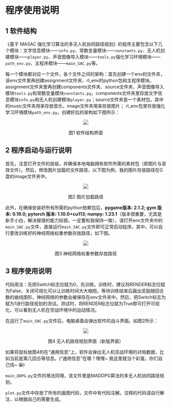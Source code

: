 # 程序使用说明

## 1 软件结构
《基于 MASAC 强化学习算法的多无人机协同路径规划》的程序主要包含以下几个模块：文字信息模块——`info.py`、常数变量模块——`constants.py`、无人机创建模块——`player.py`、声音图像导入模块——`tools.py`强化学习环境模块——`path_env.py`、主程序模块——`main_SAC.py`等。

每一个模块都对应一个文件，各个文件之间的架构：首先创建一个env的文件夹，该env文件里再创建assignment文件夹、rl_env的python包和主程序模块。assignment文件夹里再创建components文件夹、source文件夹、声音图像导入模块`tools.py`和常数变量模块`constants.py`。components文件夹里存放文字信息模块`info.py`和无人机创建模块`player.py`；source文件夹是一个素材包，其中的music文件夹用来存放音乐，image文件夹用来存放图片； rl_env包里存放强化学习环境模块`path_env.py`。创建好后的架构如下图所示：
<div align=center>
<img src="https://github.com/user-attachments/assets/091ed2b4-6aa8-4fe9-931d-69a4d1860f78">

图1 软件结构界面
</div>

## 2 程序启动与运行说明

首先，注意打开文件的层级，并确保本地电脑拥有软件所需的素材包（即图片与音效文件）。然后，修改图片加载的文件路径，以下图为例，我的图片存放路径在G盘的image文件夹中。
<div align=center>
<img src="https://github.com/user-attachments/assets/6fa081c3-7b7e-4fe8-875b-d2b5b8090401">
  
 图2 图片加载路径
</div>

此外，在确保安装好所有所需的python依赖包后，**pygame版本: 2.1.2; gym 版本: 0.19.0; pytorch 版本: 1.10.0+cu113; numpy: 1.23.1**（版本很重要，尤其是新手小白，解决报错的能力较弱，一定要和我保持一致），请打开env文件夹中的`main_SAC.py`文件，直接运行`main_SAC.py`文件即可正常启动程序。其中，可以自行更改训练好的神经网络权重参数存放路径，如下图。
<div align=center>
<img src="https://github.com/user-attachments/assets/842948c6-99cb-451c-aa17-6ba103d01c98">
 
 图3 神经网络权重参数存放路径
</div>

## 3 程序使用说明

代码用法：先把Switch标志位赋为0，先训练。训练时，建议将RENDER标志位赋为False，关闭可视化可以让训练时间大大缩短。等待训练结束后画出奖励随回合数的曲线图形，神经网络的参数会被保存在env文件夹中。然后，把Switch标志为赋为1进行路径规划的测试。测试时，将RENDER标志位赋为True即可打开可视化，可以看到无人机在空战环境中的运动情况。

在运行了`main_SAC.py`文件后，电脑桌面会弹出软件的战斗界面。如图2所示：
<div align=center>
<img src="https://github.com/user-attachments/assets/70a47de1-0ea8-46b3-9884-94f22e8abeda">

 图4 无人机路径规划界面（新版界面）
</div>

如果将鼠标放图4的在“通用信息”上，软件会弹出无人机空战环境的对局数据，比如当前是第几回合等信息。(“通用信息”在哪？嘿嘿~ 我这里就当个彩蛋，你们自己找~ :grin:)

`main_DDPG.py`文件的用法同理，该文件里是MADDPG算法的多无人机协同路径规划。

`plot.py`文件中存放了所有的画图代码，文件中有代码注解。注释的代码请自行解注，以根据自己的需要生成。
